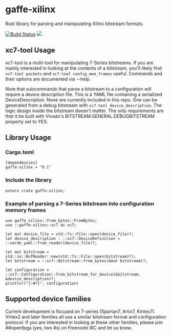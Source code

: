 # gaffe-xilinx

Rust library for parsing and manipulating Xilinx bitstream formats.

[![Build Status](https://travis-ci.org/gaffe-logic/gaffe-xilinx.svg?branch=master)](https://travis-ci.org/gaffe-logic/gaffe-xilinx)
[![](http://meritbadge.herokuapp.com/gaffe-xilinx)](https://crates.io/crates/gaffe-xilinx)

## xc7-tool Usage

xc7-tool is a multi-tool for manipulating 7-Series bitstreams. If you are mainly interested in looking at the contents of a bitstream, you'll likely find `xc7-tool packets` and `xc7-tool config_mem_frames` useful.  Commands and their options are documented via --help.

Note that subcommands that parse a bitstream to a configuration will require a device description file.  This is a YAML file containing a serialized DeviceDescription.  None are currently included in this repo. One can be generated from a debug bitstream with `xc7-tool device_description`.  The logic design inside the bitstream doesn't matter. The only requirements are that it be built with Vivado's BITSTREAM.GENERAL.DEBUGBITSTREAM property set to YES.

## Library Usage

### Cargo.toml
```
[dependencies]
gaffe-xilinx = "0.1"
```

### Include the library
```
extern crate gaffe-xilinx;
```

### Example of parsing a 7-Series bitstream into configuration memory frames
```
use gaffe_xilinx::from_bytes::FromBytes;
use ::gaffe-xilinx::xc7 as xc7;

let mut device_file = std::fs::File::open(device_file)?;
let device_description : ::xc7::DeviceDefinition = ::serde_yaml::from_reader(device_file)?;

let mut bitstream = std::io::BufReader::new(std::fs::File::open(bitstream)?);
let bitstream = ::xc7::Bitstream::from_bytes(&mut bitstream)?;

let configuration = ::xc7::Configuration::from_bitstream_for_device(&bitstream, &device_description)?;
println!("{:#?}", configuration)
```

## Supported device families

Current development is focused on 7-series (Spartan7, Artix7, Kintex7). Virtex2 and later families all use a similar bitstream format and configuration protocol. If you are interested in looking at these other families, please join ##openfpga (yes, two #s) on Freenode IRC and let us know.
